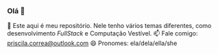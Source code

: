 ### Olá 👋

<!--
**PriscilaCorrea/PriscilaCorrea** is a ✨ _special_ ✨ repository because its `README.md` (this file) appears on your GitHub profile.

Here are some ideas to get you started:

**- 🔭 I’m currently working on ...
**- 🌱 I’m currently learning ...
**- 👯 I’m looking to collaborate on ...
**- 🤔 I’m looking for help with ...
**- 💬 Ask me about ...
- 📫 How to reach me: priscila.correa@outlook.com
- 😄 Pronouns: ela/dela/ella/she
**- ⚡ Fun fact: ...
-->

🌱 Este aqui é meu repositório. Nele tenho vários temas diferentes, 
como desenvolvimento *FullStack* e Computação Vestível.
📫 Fale comigo: priscila.correa@outlook.com
😄 Pronomes: ela/dela/ella/she

